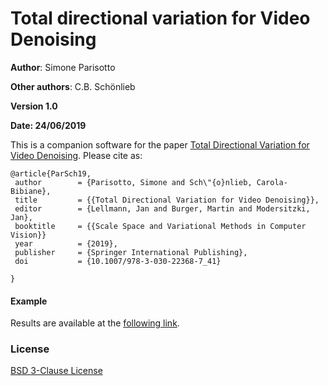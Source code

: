 #  Total directional variation for Video Denoising

**Author**: Simone Parisotto

**Other authors**: C.B. Schönlieb

**Version 1.0**

**Date: 24/06/2019**

This is a companion software for the paper [Total Directional Variation for Video Denoising](https://link.springer.com/chapter/10.1007%2F978-3-030-22368-7_41).
Please cite as:

```
@article{ParSch19,
 author        = {Parisotto, Simone and Sch\"{o}nlieb, Carola-Bibiane},
 title         = {{Total Directional Variation for Video Denoising}},
 editor        = {Lellmann, Jan and Burger, Martin and Modersitzki, Jan},
 booktitle     = {{Scale Space and Variational Methods in Computer Vision}}
 year          = {2019},
 publisher     = {Springer International Publishing},
 doi           = {10.1007/978-3-030-22368-7_41}

}

```

#### Example
Results are available at the [following link](http://www.simoneparisotto.com/TDV4videodenoising).

### License
[BSD 3-Clause License](https://opensource.org/licenses/BSD-3-Clause)
